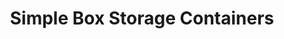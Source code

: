 ---
title: "Simple Box Storage Containers"
url: /burlington/simple-box-storage-containers/
shop: Mieten
---